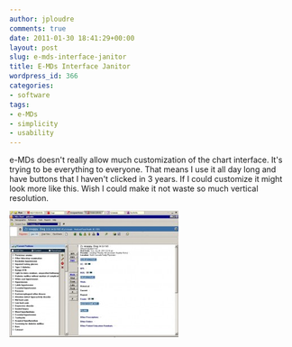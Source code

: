 ```yaml
---
author: jploudre
comments: true
date: 2011-01-30 18:41:29+00:00
layout: post
slug: e-mds-interface-janitor
title: E-MDs Interface Janitor
wordpress_id: 366
categories:
- software
tags:
- e-MDs
- simplicity
- usability
---
```


e-MDs  doesn't really allow much customization of the chart interface. It's trying to be everything to everyone. That means I use it all day long and have buttons that I haven't clicked in 3 years. If I could customize it might look more like this. Wish I could make it not waste so much vertical resolution. 

[![](/files/2011/01/photo-1-300x225.jpg)](/files/2011/01/photo-1.jpg)
